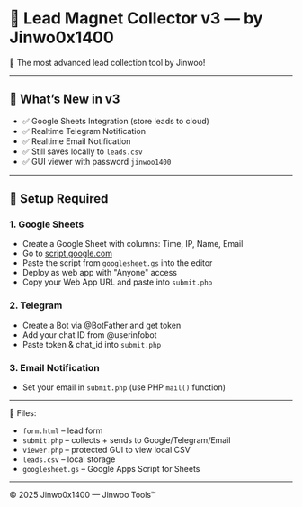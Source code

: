 # 🧲 Lead Magnet Collector v3 — by Jinwo0x1400

🚀 The most advanced lead collection tool by Jinwoo!

---

## 🧠 What’s New in v3

- ✅ Google Sheets Integration (store leads to cloud)
- ✅ Realtime Telegram Notification
- ✅ Realtime Email Notification
- ✅ Still saves locally to `leads.csv`
- ✅ GUI viewer with password `jinwoo1400`

---

## 🔧 Setup Required

### 1. Google Sheets
- Create a Google Sheet with columns: Time, IP, Name, Email
- Go to [script.google.com](https://script.google.com)
- Paste the script from `googlesheet.gs` into the editor
- Deploy as web app with "Anyone" access
- Copy your Web App URL and paste into `submit.php`

### 2. Telegram
- Create a Bot via @BotFather and get token
- Add your chat ID from @userinfobot
- Paste token & chat_id into `submit.php`

### 3. Email Notification
- Set your email in `submit.php` (use PHP `mail()` function)

---

📂 Files:

- `form.html` – lead form
- `submit.php` – collects + sends to Google/Telegram/Email
- `viewer.php` – protected GUI to view local CSV
- `leads.csv` – local storage
- `googlesheet.gs` – Google Apps Script for Sheets

---

© 2025 Jinwo0x1400 — Jinwoo Tools™
